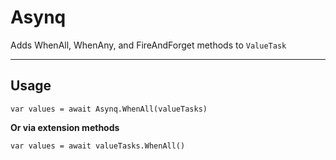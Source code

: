 # Asynq

Adds WhenAll, WhenAny, and FireAndForget methods to `ValueTask`


----
## Usage

    var values = await Asynq.WhenAll(valueTasks)

**Or via extension methods**

    var values = await valueTasks.WhenAll()


